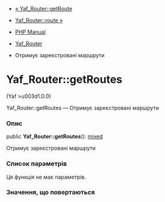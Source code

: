 - [« Yaf_Router::getRoute](yaf-router.getroute.md)
- [Yaf_Router::route »](yaf-router.route.md)

- [PHP Manual](index.md)
- [Yaf_Router](class.yaf-router.md)
- Отримує зареєстровані маршрути

# Yaf_Router::getRoutes

(Yaf \>u003d1.0.0)

Yaf_Router::getRoutes — Отримує зареєстровані маршрути

### Опис

public **Yaf_Router::getRoutes**():
[mixed](language.types.declarations.md#language.types.declarations.mixed)

Отримує зареєстровані маршрути

### Список параметрів

Ця функція не має параметрів.

### Значення, що повертаються
